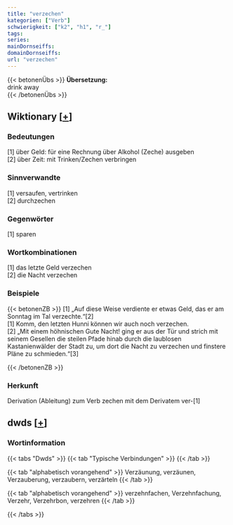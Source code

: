 ```yaml
---
title: "verzechen"
kategorien: ["Verb"]
schwierigkeit: ["k2", "h1", "r_"]
tags:
series:
mainDornseiffs:
domainDornseiffs:
url: "verzechen"
---
```


{{< betonenÜbs >}}
**Übersetzung:**  
drink away  
{{< /betonenÜbs >}}

## Wiktionary [[+](https://de.wiktionary.org/wiki/verzechen)]

### Bedeutungen
[1] über Geld: für eine Rechnung über Alkohol (Zeche) ausgeben  
[2] über Zeit: mit Trinken/Zechen verbringen  

### Sinnverwandte
[1] versaufen, vertrinken  
[2] durchzechen  

### Gegenwörter
[1] sparen  

### Wortkombinationen
[1] das letzte Geld verzechen  
[2] die Nacht verzechen  

### Beispiele
{{< betonenZB >}}
[1] „Auf diese Weise verdiente er etwas Geld, das er am Sonntag im Tal verzechte.“[2]  
[1] Komm, den letzten Hunni können wir auch noch verzechen.  
[2] „Mit einem höhnischen Gute Nacht! ging er aus der Tür und strich mit seinem Gesellen die steilen Pfade hinab durch die laublosen Kastanienwälder der Stadt zu, um dort die Nacht zu verzechen und finstere Pläne zu schmieden.“[3]  

{{< /betonenZB >}}
### Herkunft
Derivation (Ableitung) zum Verb zechen mit dem Derivatem ver-[1]  



## dwds [[+](https://www.dwds.de/wb/verzechen)]

### Wortinformation
{{< tabs "Dwds" >}}
{{< tab "Typische Verbindungen" >}}
{{< /tab >}}

{{< tab "alphabetisch vorangehend" >}}
Verzäunung, verzäunen, Verzauberung, verzaubern, verzärteln
{{< /tab >}}

{{< tab "alphabetisch vorangehend" >}}
verzehnfachen, Verzehnfachung, Verzehr, Verzehrbon, verzehren
{{< /tab >}}

{{< /tabs >}}

